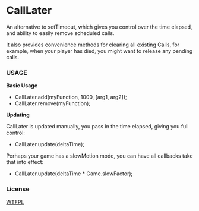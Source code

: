 [license]: https://github.com/treefortress/CallLater/raw/master/license.txt

CallLater
=========

An alternative to setTimeout, which gives you control over the time elapsed, and ability to easily remove scheduled calls. 

It also provides convenience methods for clearing all existing Calls, for example, when your player has died, you might want to release any pending calls.

### USAGE

**Basic Usage**
* CallLater.add(myFunction, 1000, [arg1, arg2]);
* CallLater.remove(myFunction);

**Updating** 

CallLater is updated manually, you pass in the time elapsed, giving you full control:
* CallLater.update(deltaTime);

Perhaps your game has a slowMotion mode, you can have all callbacks take that into effect:
* CallLater.update(deltaTime * Game.slowFactor);

### License
[WTFPL][license]